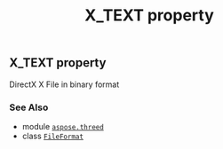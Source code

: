 ﻿---
title: X_TEXT property
second_title: Aspose.3D for Python via .NET API References
description: 
type: docs
weight: 530
url: /python-net/aspose.threed/fileformat/x_text/
is_root: false
---

## X_TEXT property


DirectX X File in binary format

### See Also
* module [`aspose.threed`](../../)
* class [`FileFormat`](/3d/python-net/aspose.threed/fileformat)
